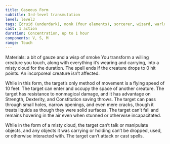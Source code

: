 ```yaml
---
title: Gaseous Form
subtitle: 3rd-level transmutation
level: level3
tags: [druid (underdark), monk (four elements), sorcerer, wizard, warlock, level3, transmutation]
cast: 1 action
duration: Concentration, up to 1 hour
components: V, S, M
range: Touch
---
```

Materials: a bit of gauze and a wisp of smoke
You transform a willing creature you touch, along with everything it’s wearing and carrying, into a misty cloud for the duration. The spell ends if the creature drops to 0 hit points. An incorporeal creature isn’t affected.

While in this form, the target’s only method of movement is a flying speed of 10 feet. The target can enter and occupy the space of another creature. The target has resistance to nonmagical damage, and it has advantage on Strength, Dexterity, and Constitution saving throws. The target can pass through small holes, narrow openings, and even mere cracks, though it treats liquids as though they were solid surfaces. The target can’t fall and remains hovering in the air even when stunned or otherwise incapacitated.

While in the form of a misty cloud, the target can’t talk or manipulate objects, and any objects it was carrying or holding can’t be dropped, used, or otherwise interacted with. The target can’t attack or cast spells.